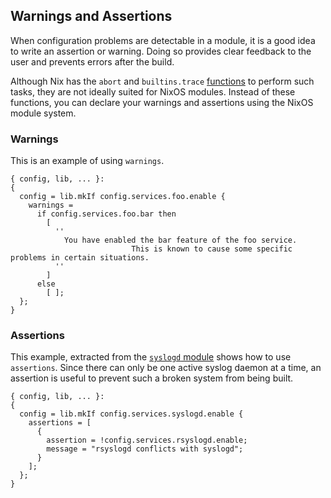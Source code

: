 ## Warnings and Assertions

When configuration problems are detectable in a module, it is a good idea to write an assertion or warning. Doing so provides clear feedback to the user and prevents errors after the build.

Although Nix has the `abort` and `builtins.trace` [functions](https://nixos.org/nix/manual/#ssec-builtins) to perform such tasks, they are not ideally suited for NixOS modules. Instead of these functions, you can declare your warnings and assertions using the NixOS module system.

### Warnings

This is an example of using `warnings`.

```programlisting
{ config, lib, ... }:
{
  config = lib.mkIf config.services.foo.enable {
    warnings =
      if config.services.foo.bar then
        [
          ''
            You have enabled the bar feature of the foo service.
                           This is known to cause some specific problems in certain situations.
          ''
        ]
      else
        [ ];
  };
}
```

### Assertions

This example, extracted from the [`syslogd` module](https://github.com/NixOS/nixpkgs/blob/release-17.09/nixos/modules/services/logging/syslogd.nix) shows how to use `assertions`. Since there can only be one active syslog daemon at a time, an assertion is useful to prevent such a broken system from being built.

```programlisting
{ config, lib, ... }:
{
  config = lib.mkIf config.services.syslogd.enable {
    assertions = [
      {
        assertion = !config.services.rsyslogd.enable;
        message = "rsyslogd conflicts with syslogd";
      }
    ];
  };
}
```
